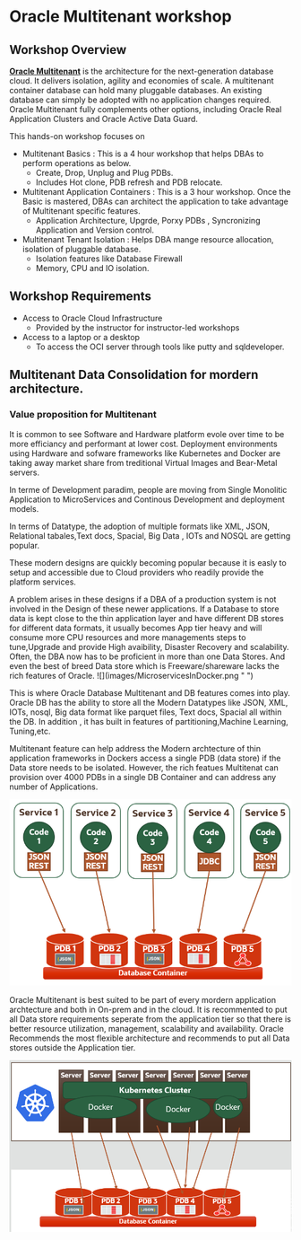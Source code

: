 # Oracle Multitenant workshop

## Workshop Overview

**[Oracle Multitenant](https://github.com/oracle/learning-library/issues)** is the architecture for the next-generation database cloud. It delivers isolation, agility and economies of scale. A multitenant container database can hold many pluggable databases. An existing database can simply be adopted with no application changes required. Oracle Multitenant fully complements other options, including Oracle Real Application Clusters and Oracle Active Data Guard.

This hands-on workshop focuses on
* Multitenant Basics : This is a 4 hour workshop that helps DBAs to perform operations as below.
    * Create, Drop, Unplug and Plug PDBs.
    * Includes Hot clone, PDB refresh and PDB relocate.
* Multitenant Application Containers : This is a 3 hour workshop. Once the Basic is mastered, DBAs can architect the application to take advantage of Multitenant specific features.
    * Application Architecture, Upgrde, Porxy PDBs , Syncronizing Application and Version control.
* Multitenant Tenant Isolation : Helps DBA mange resource allocation, isolation of pluggable database.
    * Isolation features like Database Firewall
    * Memory, CPU and IO isolation.

## Workshop Requirements

* Access to Oracle Cloud Infrastructure
    * Provided by the instructor for instructor-led workshops
* Access to a laptop or a desktop
    * To access the OCI server through tools like putty and sqldeveloper.


## Multitenant Data Consolidation for mordern architecture.

###  Value proposition for Multitenant

<p>
It is common to see Software and Hardware platform evole over time to be more efficiancy and performant at lower cost.
Deployment  environments using Hardware and sofware frameworks like Kubernetes and Docker are taking away market share from treditional Virtual Images and Bear-Metal servers.
<p>
In terme of Development paradim, people are moving from Single Monolitic Application to MicroServices and Continous Development and deployment models.
<p>
In terms of Datatype, the adoption of multiple formats like XML, JSON, Relational tabales,Text docs, Spacial, Big Data , IOTs and NOSQL are getting popular.
<p>
These modern designs are quickly becoming popular because it is easly to setup and accessible due to Cloud providers who readily provide the platform services.
<p>
A problem arises in these designs if a DBA of a production system is not involved in the Design of these newer applications. If a Database to store data is kept close to the thin application layer and have different DB stores for different data formats, it usually becomes App tier heavy and will consume more CPU resources and more managements steps to tune,Upgrade and provide High avaibility, Disaster Recovery and scalability. Often, the DBA now has to be proficient in more than one Data Stores. And even the best of breed Data store which is Freeware/shareware lacks the rich features of Oracle.
![](images/MicroservicesInDocker.png " ")

This is where Oracle Database Multitenant and DB features comes into play. Oracle DB has the ability to store all the Modern Datatypes like JSON, XML, IOTs, nosql, Big data format like parquet files, Text docs, Spacial all within the DB. In addition , it has built in features of partitioning,Machine Learning, Tuning,etc.

Multitenant feature can help address the Modern archtecture of thin application frameworks in Dockers access a single PDB (data store) if the Data store needs to be isolated. However, the rich featues Multitenat can provision over 4000 PDBs in a single DB Container and can address any number of Applications.

![](images/MicroServiceCDB.png " ")

Oracle Multitenant is best suited to be part of every mordern application archtecture and both in On-prem and in the cloud. It is recommented to put all Data store requirements seperate from the application tier so that there is better resource utilization, management, scalability and availability. Oracle Recommends the most flexible architecture and recommends to put all Data stores outside the Application tier.

![](images/MordernArchtecture.png " https://www.oracle.com/database/technologies/multitenant.html")
